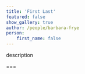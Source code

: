 ```yaml
---
title: 'First Last'
featured: false
show_gallery: true
author: /people/barbara-frye
person:
    first_name: false
---
```


description

===
